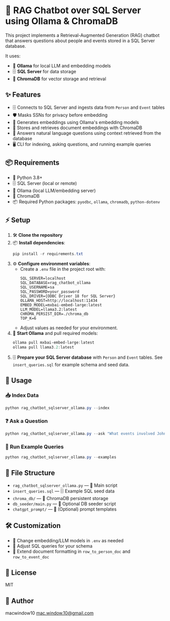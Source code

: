 
# 🤖 RAG Chatbot over SQL Server using Ollama & ChromaDB


This project implements a Retrieval-Augmented Generation (RAG) chatbot that answers questions about people and events stored in a SQL Server database.

It uses:
- 🦙 **Ollama** for local LLM and embedding models
- 🗄️ **SQL Server** for data storage
- 🧠 **ChromaDB** for vector storage and retrieval


## ✨ Features


- 🗄️ Connects to SQL Server and ingests data from `Person` and `Event` tables
- 🛡️ Masks SSNs for privacy before embedding
- 🦙 Generates embeddings using Ollama's embedding models
- 🧠 Stores and retrieves document embeddings with ChromaDB
- 💬 Answers natural language questions using context retrieved from the database
- 🖥️ CLI for indexing, asking questions, and running example queries


## 📦 Requirements


- 🐍 Python 3.8+
- 🗄️ SQL Server (local or remote)
- 🦙 Ollama (local LLM/embedding server)
- 🧠 ChromaDB
- 📦 Required Python packages: `pyodbc`, `ollama`, `chromadb`, `python-dotenv`


## ⚡ Setup


1. 🛠️ **Clone the repository**
2. 📦 **Install dependencies**:
   ```powershell
   pip install -r requirements.txt
   ```
3. ⚙️ **Configure environment variables**:
   - Create a `.env` file in the project root with:
     ```env
     SQL_SERVER=localhost
     SQL_DATABASE=rag_chatbot_ollama
     SQL_USERNAME=sa
     SQL_PASSWORD=your_password
     SQL_DRIVER={ODBC Driver 18 for SQL Server}
     OLLAMA_HOST=http://localhost:11434
     EMBED_MODEL=mxbai-embed-large:latest
     LLM_MODEL=llama3.2:latest
     CHROMA_PERSIST_DIR=./chroma_db
     TOP_K=6
     ```
   - Adjust values as needed for your environment.
4. 🦙 **Start Ollama** and pull required models:
   ```powershell
   ollama pull mxbai-embed-large:latest
   ollama pull llama3.2:latest
   ```
5. 🗄️ **Prepare your SQL Server database** with `Person` and `Event` tables. See `insert_queries.sql` for example schema and seed data.


## 🚀 Usage


### 📥 Index Data

```powershell
python rag_chatbot_sqlserver_ollama.py --index
```


### ❓ Ask a Question

```powershell
python rag_chatbot_sqlserver_ollama.py --ask "What events involved John Smith in 2023?"
```


### 🧪 Run Example Queries

```powershell
python rag_chatbot_sqlserver_ollama.py --examples
```


## 📁 File Structure


- `rag_chatbot_sqlserver_ollama.py` — 🐍 Main script
- `insert_queries.sql` — 🗄️ Example SQL seed data
- `chroma_db/` — 🧠 ChromaDB persistent storage
- `db_seeder/main.py` — 🌱 Optional DB seeder script
- `chatgpt_prompt/` — 💬 (Optional) prompt templates


## 🛠️ Customization


- 🔄 Change embedding/LLM models in `.env` as needed
- 📝 Adjust SQL queries for your schema
- 🧩 Extend document formatting in `row_to_person_doc` and `row_to_event_doc`


## 📄 License

MIT


## 👤 Author

macwindow10
mac.window.10@gmail.com
